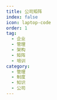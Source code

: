```yaml
---
title: 公司矩阵
index: false
icon: laptop-code
order: 1
tag:
  - 企业
  - 管理
  - 架构
  - 矩阵
  - 培训
category:
  - 管理
  - 制度
  - 知识
  - 公司
---
```


<Catalog />
